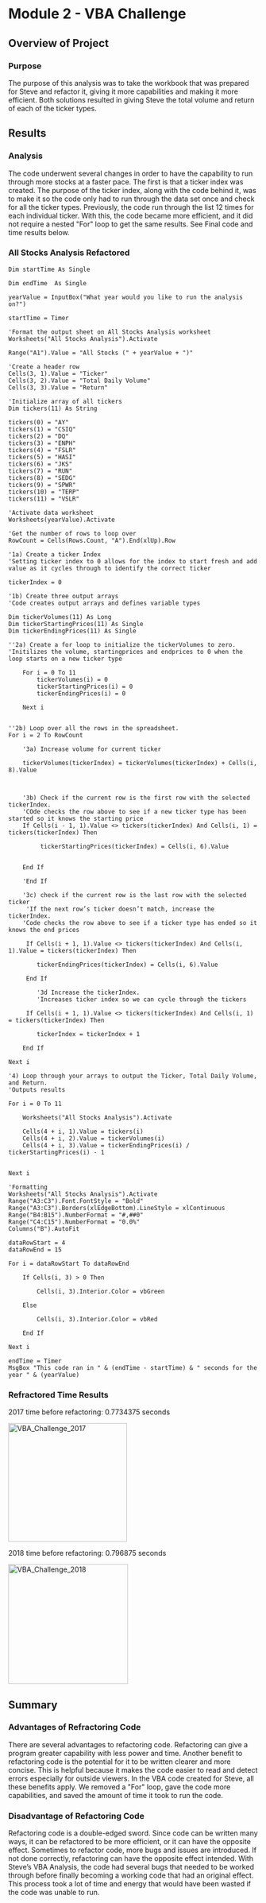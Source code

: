 # Module 2 - VBA Challenge

## Overview of Project 
### Purpose 
The purpose of this analysis was to take the workbook that was prepared for Steve and refactor it, giving it more capabilities and making it more efficient. Both solutions resulted in giving Steve the total volume and return of each of the ticker types.
## Results 
### Analysis 
The code underwent several changes in order to have the capability to run through more stocks at a faster pace. The first is that a ticker index was created. The purpose of the ticker index, along with the code behind it, was to make it so the code only had to run through the data set once and check for all the ticker types. Previously, the code run through the list 12 times for each individual ticker. With this, the code became more efficient, and it did not require a nested "For" loop to get the same results. See Final code and time results below.  

  
### All Stocks Analysis Refactored
    
    Dim startTime As Single
    
    Dim endTime  As Single

    yearValue = InputBox("What year would you like to run the analysis on?")

    startTime = Timer
    
    'Format the output sheet on All Stocks Analysis worksheet
    Worksheets("All Stocks Analysis").Activate
    
    Range("A1").Value = "All Stocks (" + yearValue + ")"
    
    'Create a header row
    Cells(3, 1).Value = "Ticker"
    Cells(3, 2).Value = "Total Daily Volume"
    Cells(3, 3).Value = "Return"

    'Initialize array of all tickers
    Dim tickers(11) As String
    
    tickers(0) = "AY"
    tickers(1) = "CSIQ"
    tickers(2) = "DQ"
    tickers(3) = "ENPH"
    tickers(4) = "FSLR"
    tickers(5) = "HASI"
    tickers(6) = "JKS"
    tickers(7) = "RUN"
    tickers(8) = "SEDG"
    tickers(9) = "SPWR"
    tickers(10) = "TERP"
    tickers(11) = "VSLR"
    
    'Activate data worksheet
    Worksheets(yearValue).Activate
    
    'Get the number of rows to loop over
    RowCount = Cells(Rows.Count, "A").End(xlUp).Row
    
    '1a) Create a ticker Index
    'Setting ticker index to 0 allows for the index to start fresh and add value as it cycles through to identify the correct ticker
    
    tickerIndex = 0

    '1b) Create three output arrays
    'Code creates output arrays and defines variable types
    
    Dim tickerVolumes(11) As Long
    Dim tickerStartingPrices(11) As Single
    Dim tickerEndingPrices(11) As Single
    
    ''2a) Create a for loop to initialize the tickerVolumes to zero.
    'Initilizes the volume, startingprices and endprices to 0 when the loop starts on a new ticker type
    
        For i = 0 To 11
            tickerVolumes(i) = 0
            tickerStartingPrices(i) = 0
            tickerEndingPrices(i) = 0
            
        Next i
           
        
    ''2b) Loop over all the rows in the spreadsheet.
    For i = 2 To RowCount
    
        '3a) Increase volume for current ticker
        
        tickerVolumes(tickerIndex) = tickerVolumes(tickerIndex) + Cells(i, 8).Value

        

        '3b) Check if the current row is the first row with the selected tickerIndex.
        'COde checks the row above to see if a new ticker type has been started so it knows the starting price
        If Cells(i - 1, 1).Value <> tickers(tickerIndex) And Cells(i, 1) = tickers(tickerIndex) Then
             
             tickerStartingPrices(tickerIndex) = Cells(i, 6).Value
            
            
        End If

        'End If
        
        '3c) check if the current row is the last row with the selected ticker
         'If the next row’s ticker doesn’t match, increase the tickerIndex.
        'Code checks the row above to see if a ticker type has ended so it knows the end prices
            
         If Cells(i + 1, 1).Value <> tickers(tickerIndex) And Cells(i, 1).Value = tickers(tickerIndex) Then
         
            tickerEndingPrices(tickerIndex) = Cells(i, 6).Value
            
         End If

            '3d Increase the tickerIndex.
            'Increases ticker index so we can cycle through the tickers
            
         If Cells(i + 1, 1).Value <> tickers(tickerIndex) And Cells(i, 1) = tickers(tickerIndex) Then
        
            tickerIndex = tickerIndex + 1
        
        End If
    
    Next i
    
    '4) Loop through your arrays to output the Ticker, Total Daily Volume, and Return.
    'Outputs results
    
    For i = 0 To 11
        
        Worksheets("All Stocks Analysis").Activate
        
        Cells(4 + i, 1).Value = tickers(i)
        Cells(4 + i, 2).Value = tickerVolumes(i)
        Cells(4 + i, 3).Value = tickerEndingPrices(i) / tickerStartingPrices(i) - 1
        
        
    Next i
    
    'Formatting
    Worksheets("All Stocks Analysis").Activate
    Range("A3:C3").Font.FontStyle = "Bold"
    Range("A3:C3").Borders(xlEdgeBottom).LineStyle = xlContinuous
    Range("B4:B15").NumberFormat = "#,##0"
    Range("C4:C15").NumberFormat = "0.0%"
    Columns("B").AutoFit

    dataRowStart = 4
    dataRowEnd = 15

    For i = dataRowStart To dataRowEnd
        
        If Cells(i, 3) > 0 Then
            
            Cells(i, 3).Interior.Color = vbGreen
            
        Else
        
            Cells(i, 3).Interior.Color = vbRed
            
        End If
        
    Next i
 
    endTime = Timer
    MsgBox "This code ran in " & (endTime - startTime) & " seconds for the year " & (yearValue)

### Refractored Time Results
2017 time before refactoring: 0.7734375 seconds

<img width="239" alt="VBA_Challenge_2017" src="https://user-images.githubusercontent.com/111031608/186537687-ecaa5b2d-512f-451b-8f9e-dab8c74008f6.PNG">

2018 time before refactoring: 0.796875 seconds

<img width="241" alt="VBA_Challenge_2018" src="https://user-images.githubusercontent.com/111031608/186537692-a6105119-6456-4b52-96e5-508f69ff3acc.PNG">

## Summary 
### Advantages of Refractoring Code
There are several advantages to refactoring code. Refactoring can give a program greater capability with less power and time. Another benefit to refactoring code is the potential for it to be written clearer and more concise. This is helpful because it makes the code easier to read and detect errors especially for outside viewers. In the VBA code created for Steve, all these benefits apply. We removed a "For" loop, gave the code more capabilities, and saved the amount of time it took to run the code. 
### Disadvantage of Refactoring Code
Refactoring code is a double-edged sword. Since code can be written many ways, it can be refactored to be more efficient, or it can have the opposite effect. Sometimes to refactor code, more bugs and issues are introduced. If not done correctly, refactoring can have the opposite effect intended. With Steve’s VBA Analysis, the code had several bugs that needed to be worked through before finally becoming a working code that had an original effect. This process took a lot of time and energy that would have been wasted if the code was unable to run. 





